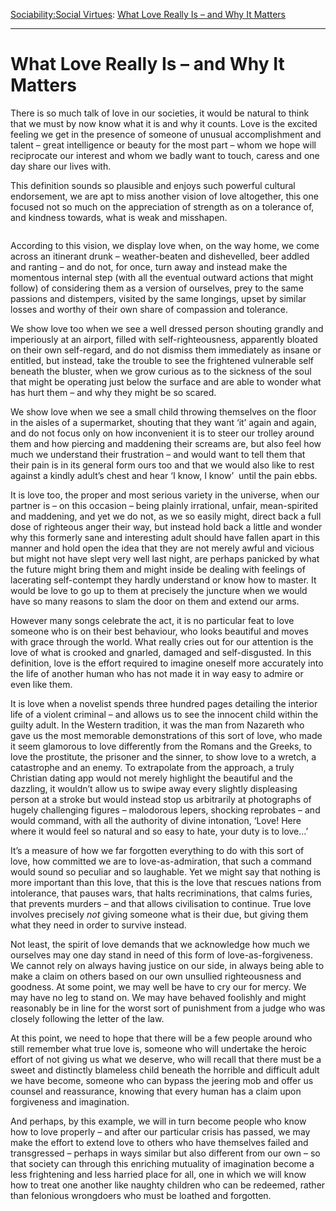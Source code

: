 [Sociability:](https://www.theschooloflife.com/thebookoflife/category/sociability/)[Social Virtues](https://www.theschooloflife.com/thebookoflife/category/sociability/social-virtues/): [What Love Really Is – and Why It Matters](https://www.theschooloflife.com/thebookoflife/what-love-really-is-and-why-it-matters/)

* * *

# What Love Really Is – and Why It Matters

There is so much talk of love in our societies, it would be natural to think that we must by now know what it is and why it counts. Love is the excited feeling we get in the presence of someone of unusual accomplishment and talent – great intelligence or beauty for the most part – whom we hope will reciprocate our interest and whom we badly want to touch, caress and one day share our lives with.

This definition sounds so plausible and enjoys such powerful cultural endorsement, we are apt to miss another vision of love altogether, this one focused not so much on the appreciation of strength as on a tolerance of, and kindness towards, what is weak and misshapen.&nbsp;

<figure class="aligncenter"><img src="https://www.theschooloflife.com/thebookoflife/wp-content/uploads/2020/08/angel10-1024x423.jpg" alt="" class="wp-image-24979" srcset="https://www.theschooloflife.com/thebookoflife/wp-content/uploads/2020/08/angel10-1024x423.jpg 1024w, https://www.theschooloflife.com/thebookoflife/wp-content/uploads/2020/08/angel10-1000x413.jpg 1000w, https://www.theschooloflife.com/thebookoflife/wp-content/uploads/2020/08/angel10-768x318.jpg 768w" sizes="(max-width: 1024px) 100vw, 1024px"></figure>

According to this vision, we display love when, on the way home, we come across an itinerant drunk – weather-beaten and dishevelled, beer addled and ranting – and do not, for once, turn away and instead make the momentous internal step (with all the eventual outward actions that might follow) of considering them as a version of ourselves, prey to the same passions and distempers, visited by the same longings, upset by similar losses and worthy of their own share of compassion and tolerance.

We show love too when we see a well dressed person shouting grandly and imperiously at an airport, filled with self-righteousness, apparently bloated on their own self-regard, and do not dismiss them immediately as insane or entitled, but instead, take the trouble to see the frightened vulnerable self beneath the bluster, when we grow curious as to the sickness of the soul that might be operating just below the surface and are able to wonder what has hurt them – and why they might be so scared.

We show love when we see a small child throwing themselves on the floor in the aisles of a supermarket, shouting that they want ‘it’ again and again, and do not focus only on how inconvenient it is to steer our trolley around them and how piercing and maddening their screams are, but also feel how much we understand their frustration – and would want to tell them that their pain is in its general form ours too and that we would also like to rest against a kindly adult’s chest and hear ‘I know, I know’&nbsp; until the pain ebbs.

It is love too, the proper and most serious variety in the universe, when our partner is – on this occasion – being plainly irrational, unfair, mean-spirited and maddening, and yet we do not, as we so easily might, direct back a full dose of righteous anger their way, but instead hold back a little and wonder why this formerly sane and interesting adult should have fallen apart in this manner and hold open the idea that they are not merely awful and vicious but might not have slept very well last night, are perhaps panicked by what the future might bring them and might inside be dealing with feelings of lacerating self-contempt they hardly understand or know how to master. It would be love to go up to them at precisely the juncture when we would have so many reasons to slam the door on them and extend our arms.

However many songs celebrate the act, it is no particular feat to love someone who is on their best behaviour, who looks beautiful and moves with grace through the world. What really cries out for our attention is the love of what is crooked and gnarled, damaged and self-disgusted. In this definition, love is the effort required to imagine oneself more accurately into the life of another human who has not made it in way easy to admire or even like them.&nbsp;

It is love when a novelist spends three hundred pages detailing the interior life of a violent criminal – and allows us to see the innocent child within the guilty adult. In the Western tradition, it was the man from Nazareth who gave us the most memorable demonstrations of this sort of love, who made it seem glamorous to love differently from the Romans and the Greeks, to love the prostitute, the prisoner and the sinner, to show love to a wretch, a catastrophe and an enemy. To extrapolate from the approach, a truly Christian dating app would not merely highlight the beautiful and the dazzling, it wouldn’t allow us to swipe away every slightly displeasing person at a stroke but would instead stop us arbitrarily at photographs of hugely challenging figures – malodorous lepers, shocking reprobates – and would command, with all the authority of divine intonation, ‘Love! Here where it would feel so natural and so easy to hate, your duty is to love…’

It’s a measure of how we far forgotten everything to do with this sort of love, how committed we are to love-as-admiration, that such a command would sound so peculiar and so laughable. Yet we might say that nothing is more important than this love, that this is the love that rescues nations from intolerance, that pauses wars, that halts recriminations, that calms furies, that prevents murders – and that allows civilisation to continue. True love involves precisely _not_ giving someone what is their due, but giving them what they need in order to survive instead.

Not least, the spirit of love demands that we acknowledge how much we ourselves may one day stand in need of this form of love-as-forgiveness. We cannot rely on always having justice on our side, in always being able to make a claim on others based on our own unsullied righteousness and goodness. At some point, we may well be have to cry our for mercy. We may have no leg to stand on. We may have behaved foolishly and might reasonably be in line for the worst sort of punishment from a judge who was closely following the letter of the law.&nbsp;

At this point, we need to hope that there will be a few people around who still remember what true love is, someone who will undertake the heroic effort of not giving us what we deserve, who will recall that there must be a sweet and distinctly blameless child beneath the horrible and difficult adult we have become, someone who can bypass the jeering mob and offer us counsel and reassurance, knowing that every human has a claim upon forgiveness and imagination.

And perhaps, by this example, we will in turn become people who know how to love properly – and after our particular crisis has passed, we may make the effort to extend love to others who have themselves failed and transgressed – perhaps in ways similar but also different from our own – so that society can through this enriching mutuality of imagination become a less frightening and less harried place for all, one in which we will know how to treat one another like naughty children who can be redeemed, rather than felonious wrongdoers who must be loathed and forgotten.
